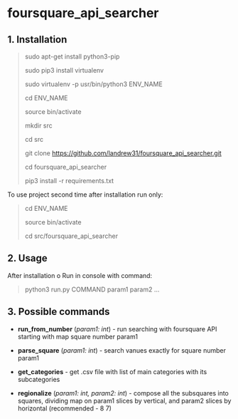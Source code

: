 # foursquare_api_searcher

## 1. Installation

  > sudo apt-get install python3-pip
  >
  > sudo pip3 install virtualenv
  >
  > sudo virtualenv -p usr/bin/python3 ENV_NAME
  >
  > cd ENV_NAME
  >
  > source bin/activate
  >
  > mkdir src
  >
  > cd src
  >
  > git clone https://github.com/landrew31/foursquare_api_searcher.git
  >
  > cd foursquare_api_searcher
  >
  > pip3 install -r requirements.txt
  
  To use project second time after installation run only:
  
  > cd ENV_NAME
  >
  > source bin/activate
  >
  > cd src/foursquare_api_searcher
  
  
## 2. Usage

  After installation o
  Run in console with command:
  
  > python3 run.py COMMAND param1 param2 ...
  
  
## 3. Possible commands

  * **run_from_number** (*param1: int*) - run searching with foursquare API starting with map square number param1
  
  * **parse_square** (*param1: int*) - search vanues exactly for square number param1
  
  * **get_categories** - get .csv file with list of main categories with its subcategories
  
  * **regionalize** (*param1: int, param2: int*) - compose all the subsquares into squares, dividing map on param1
  slices by vertical, and param2 slices by horizontal (recommended - 8 7)
